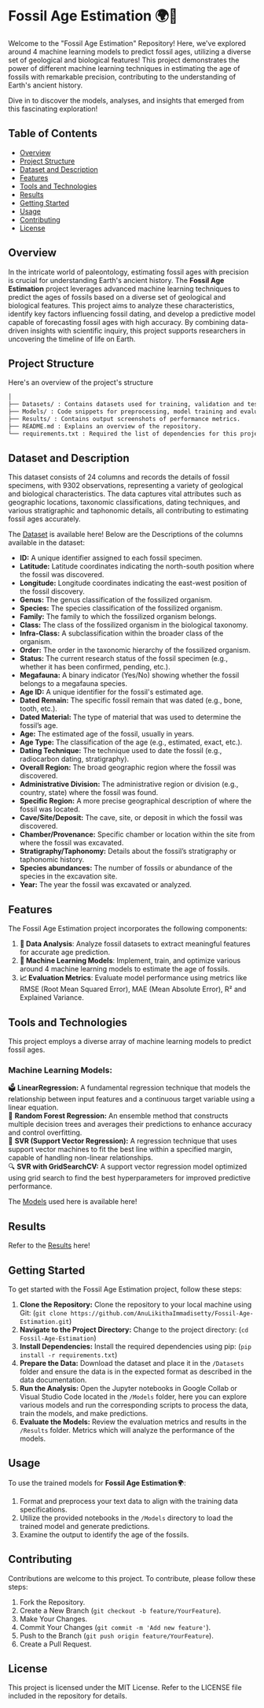 # Fossil Age Estimation 🌍🦴
Welcome to the "Fossil Age Estimation" Repository! Here, we've explored around 4 machine learning models to predict fossil ages, utilizing a diverse set of geological and biological features! This project demonstrates the power of different machine learning techniques in estimating the age of fossils with remarkable precision, contributing to the understanding of Earth's ancient history.

Dive in to discover the models, analyses, and insights that emerged from this fascinating exploration!

## Table of Contents 
 - [Overview](#overview)
 - [Project Structure](#project-structure)
 - [Dataset and Description](#dataset-and-description)
 - [Features](#features)
 - [Tools and Technologies](#tools-and-technologies)
 - [Results](#results)
 - [Getting Started](#getting-started)
 - [Usage](#usage)
 - [Contributing](#contributing)
 - [License](#license)

## Overview 
In the intricate world of paleontology, estimating fossil ages with precision is crucial for understanding Earth's ancient history. The **Fossil Age Estimation** project leverages advanced machine learning techniques to predict the ages of fossils based on a diverse set of geological and biological features. This project aims to analyze these characteristics, identify key factors influencing fossil dating, and develop a predictive model capable of forecasting fossil ages with high accuracy. By combining data-driven insights with scientific inquiry, this project supports researchers in uncovering the timeline of life on Earth.

## Project Structure 
Here's an overview of the project's structure
```bash
│
├── Datasets/ : Contains datasets used for training, validation and testing.
├── Models/ : Code snippets for preprocessing, model training and evaluation.
├── Results/ : Contains output screenshots of performance metrics.
├── README.md : Explains an overview of the repository.
└── requirements.txt : Required the list of dependencies for this project.
```

## Dataset and Description 
This dataset consists of 24 columns and records the details of fossil specimens, with 9302 observations, representing a variety of geological and biological characteristics. The data captures vital attributes such as geographic locations, taxonomic classifications, dating techniques, and various stratigraphic and taphonomic details, all contributing to estimating fossil ages accurately.

The [Dataset](https://github.com/AnuLikithaImmadisetty/Fossil-Age-Estimation/blob/main/Datasets/fossil_data.csv) is available here! Below are the Descriptions of the columns available in the dataset:

- **ID:** A unique identifier assigned to each fossil specimen.
- **Latitude:** Latitude coordinates indicating the north-south position where the fossil was discovered.
- **Longitude:** Longitude coordinates indicating the east-west position of the fossil discovery.
- **Genus:** The genus classification of the fossilized organism.
- **Species:** The species classification of the fossilized organism.
- **Family:** The family to which the fossilized organism belongs.
- **Class:** The class of the fossilized organism in the biological taxonomy.
- **Infra-Class:** A subclassification within the broader class of the organism.
- **Order:** The order in the taxonomic hierarchy of the fossilized organism.
- **Status:** The current research status of the fossil specimen (e.g., whether it has been confirmed, pending, etc.).
- **Megafauna:** A binary indicator (Yes/No) showing whether the fossil belongs to a megafauna species.
- **Age ID:** A unique identifier for the fossil's estimated age.
- **Dated Remain:** The specific fossil remain that was dated (e.g., bone, tooth, etc.).
- **Dated Material:** The type of material that was used to determine the fossil’s age.
- **Age:** The estimated age of the fossil, usually in years.
- **Age Type:** The classification of the age (e.g., estimated, exact, etc.).
- **Dating Technique:** The technique used to date the fossil (e.g., radiocarbon dating, stratigraphy).
- **Overall Region:**  The broad geographic region where the fossil was discovered.
- **Administrative Division:** The administrative region or division (e.g., country, state) where the fossil was found.
- **Specific Region:** A more precise geographical description of where the fossil was located.
- **Cave/Site/Deposit:** The cave, site, or deposit in which the fossil was discovered.
- **Chamber/Provenance:** Specific chamber or location within the site from where the fossil was excavated.
- **Stratigraphy/Taphonomy:** Details about the fossil’s stratigraphy or taphonomic history.
- **Species abundances:** The number of fossils or abundance of the species in the excavation site.
- **Year:** The year the fossil was excavated or analyzed.
  
## Features 
The Fossil Age Estimation project incorporates the following components:
1. **🧪 Data Analysis**: Analyze fossil datasets to extract meaningful features for accurate age prediction.
2. **🧠 Machine Learning Models**: Implement, train, and optimize various around 4 machine learning models to estimate the age of fossils.
3. **📈 Evaluation Metrics**: Evaluate model performance using metrics like RMSE (Root Mean Squared Error), MAE (Mean Absolute Error), R² and Explained Variance.

## Tools and Technologies
This project employs a diverse array of machine learning models to predict fossil ages. 

### Machine Learning Models:

🗳 **LinearRegression:** A fundamental regression technique that models the relationship between input features and a continuous target variable using a linear equation.  
🌳 **Random Forest Regression:** An ensemble method that constructs multiple decision trees and averages their predictions to enhance accuracy and control overfitting.  
🧠 **SVR (Support Vector Regression):** A regression technique that uses support vector machines to fit the best line within a specified margin, capable of handling non-linear relationships.   
🔍 **SVR with GridSearchCV:** A support vector regression model optimized using grid search to find the best hyperparameters for improved predictive performance.   

The [Models](https://github.com/AnuLikithaImmadisetty/Fossil-Age-Estimation/tree/main/Models) used here is available here!

## Results
Refer to the [Results](https://github.com/AnuLikithaImmadisetty/Fossil-Age-Estimation/tree/main/Results) here!

## Getting Started 
To get started with the Fossil Age Estimation project, follow these steps:
1. **Clone the Repository:** Clone the repository to your local machine using Git: (`git clone https://github.com/AnuLikithaImmadisetty/Fossil-Age-Estimation.git`)
2. **Navigate to the Project Directory:** Change to the project directory: (`cd Fossil-Age-Estimation`)
3. **Install Dependencies:** Install the required dependencies using pip: (`pip install -r requirements.txt`)
4. **Prepare the Data:** Download the dataset and place it in the `/Datasets` folder and ensure the data is in the expected format as described in the data documentation.
5. **Run the Analysis:** Open the Jupyter notebooks in Google Collab or Visual Studio Code located in the `/Models` folder, here you can explore various models and run the corresponding scripts to process the data, train the models, and make predictions.
6. **Evaluate the Models:** Review the evaluation metrics and results in the `/Results` folder. Metrics which will analyze the performance of the models.
  
## Usage 
To use the trained models for **Fossil Age Estimation**🌍:
1. Format and preprocess your text data to align with the training data specifications.
2. Utilize the provided notebooks in the `/Models` directory to load the trained model and generate predictions.
3. Examine the output to identify the age of the fossils.

## Contributing 
Contributions are welcome to this project. To contribute, please follow these steps:
1. Fork the Repository.
2. Create a New Branch (`git checkout -b feature/YourFeature`).
3. Make Your Changes.
4. Commit Your Changes (`git commit -m 'Add new feature'`).
5. Push to the Branch (`git push origin feature/YourFeature`).
6. Create a Pull Request.

## License 
This project is licensed under the MIT License. Refer to the LICENSE file included in the repository for details.
